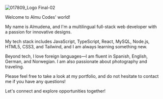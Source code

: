 
![017809_Logo Final-02](https://github.com/user-attachments/assets/ec42a612-cf5c-437f-81fa-6c8e596a93dc)

Welcome to Almu Codes' world!

My name is Almudena, and I'm a multilingual full-stack web developer with a passion for innovative designs.

My tech stack includes JavaScript, TypeScript, React, MySQL, Node.js, HTML5, CSS3, and Tailwind, and I am always learning something new.

Beyond tech, I love foreign languages—I am fluent in Spanish, English, German, and Norwegian.
I am also passionate about photography and traveling.

Please feel free to take a look at my portfolio, and do not hesitate to contact me if you have any questions!

Let's connect and explore opportunities together!


